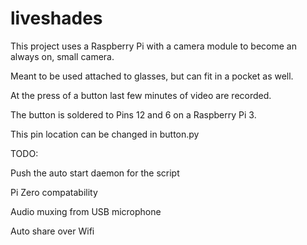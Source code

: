 # liveshades

This project uses a Raspberry Pi with a camera module to become an always on, small camera. 

Meant to be used attached to glasses, but can fit in a pocket as well.

At the press of a button last few minutes of video are recorded. 

The button is soldered to Pins 12 and 6 on a Raspberry Pi 3. 

This pin location can be changed in button.py

TODO: 

Push the auto start daemon for the script

Pi Zero compatability 

Audio muxing from USB microphone 

Auto share over Wifi

